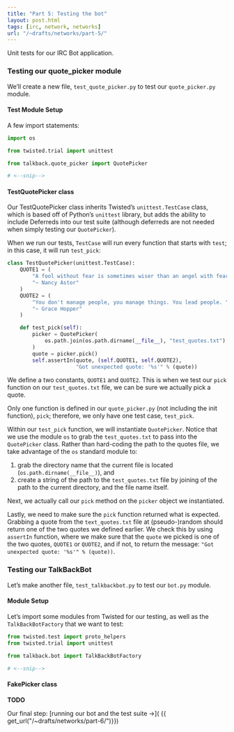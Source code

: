 ```yaml
---
title: "Part 5: Testing the bot"
layout: post.html
tags: [irc, network, networks]
url: "/~drafts/networks/part-5/"
---
```


Unit tests for our IRC Bot application.


### Testing our quote_picker module

We’ll create a new file, `test_quote_picker.py` to test our `quote_picker.py` module.

#### Test Module Setup

A few import statements:

```python
import os

from twisted.trial import unittest

from talkback.quote_picker import QuotePicker

# <--snip-->
```

#### TestQuotePicker class

Our TestQuotePicker class inherits Twisted’s `unittest.TestCase` class, which is based off of Python’s `unittest` library, but adds the ability to include Deferreds into our test suite (although deferreds are not needed when simply testing our `QuotePicker`).

When we run our tests, `TestCase` will run  every function that starts with `test`; in this case, it will run `test_pick`:

```python
class TestQuotePicker(unittest.TestCase):
    QUOTE1 = (
        "A fool without fear is sometimes wiser than an angel with fear. "
        "~ Nancy Astor"
    )
    QUOTE2 = (
        "You don't manage people, you manage things. You lead people. "
        "~ Grace Hopper"
    )

    def test_pick(self):
        picker = QuotePicker(
            os.path.join(os.path.dirname(__file__), "test_quotes.txt")
        )
        quote = picker.pick()
        self.assertIn(quote, (self.QUOTE1, self.QUOTE2),
                      "Got unexpected quote: '%s'" % (quote))
```

We define a two constants, `QUOTE1` and `QUOTE2`.  This is when we test our `pick` function on our `test_quotes.txt` file, we can be sure we actually pick a quote.

Only one function is defined in our `quote_picker.py` (not including the init function), `pick`; therefore, we only have one test case, `test_pick`.

Within our `test_pick` function, we will instantiate `QuotePicker`.  Notice that we use the module `os` to grab the `test_quotes.txt` to pass into the `QuotePicker` class.  Rather than hard-coding the path to the quotes file, we take advantage of the `os` standard module to:

1. grab the directory name that the current file is located (`os.path.dirname(__file__)`), and
2. create a string of the path to the `test_quotes.txt` file by joining of the path to the current directory, and the file name itself.

Next, we actually call our `pick` method on the `picker` object we instantiated. 

Lastly, we need to make sure the `pick` function returned what is expected.  Grabbing a quote from the `text_quotes.txt` file at (pseudo-)random should return one of the two quotes we defined earlier.  We check this by using `assertIn` function, where we make sure that the `quote` we picked is one of the two quotes, `QUOTE1` or `QUOTE2`, and if not, to return the message: `"Got unexpected quote: '%s'" % (quote))`.



### Testing our TalkBackBot

Let’s make another file, `test_talkbackbot.py` to test our `bot.py` module.

#### Module Setup

Let’s import some modules from Twisted for our testing, as well as the `TalkBackBotFactory` that we want to test:

```python
from twisted.test import proto_helpers
from twisted.trial import unittest

from talkback.bot import TalkBackBotFactory

# <--snip-->
```

#### FakePicker class


**TODO**

Our final step: [running our bot and the test suite &rarr;]( {{ get_url("/~drafts/networks/part-6/")}})